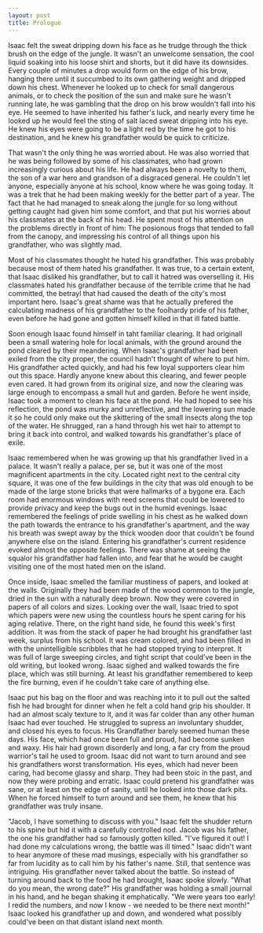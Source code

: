 ```yaml
---
layout: post
title: Prologue 
---
```

Isaac felt the sweat dripping down his face as he trudge through the thick brush on the edge of the jungle. It wasn't an unwelcome sensation, the cool liquid soaking into his loose shirt and shorts, but it did have its downsides. Every couple of minutes a drop would form on the edge of his brow, hanging there until it succumbed to its own gathering weight and dripped down his chest. Whenever he looked up to check for small dangerous animals, or to check the position of the sun and make sure he wasn't running late, he was gambling that the drop on his brow wouldn't fall into his eye. He seemed to have inherited his father's luck, and nearly every time he looked up he would feel the sting of salt laced sweat dripping into his eye. He knew his eyes were going to be a light red by the time he got to his destination, and he knew his grandfather would be quick to criticize.

That wasn't the only thing he was worried about. He was also worried that he was being followed by some of his classmates, who had grown increasingly curious about his life. He had always been a novelty to them, the son of a war hero and grandson of a disgraced general. He couldn't let anyone, especially anyone at his school, know where he was going today. It was a trek that he had been making weekly for the better part of a year. The fact that he had managed to sneak along the jungle for so long without getting caught had given him some comfort, and that put his worries about his classmates at the back of his head. He spent most of his attention on the problems directly in front of him: The posionous frogs that tended to fall from the canopy, and impressing his control of all things upon his grandfather, who was slightly mad. 

Most of his classmates thought he hated his grandfather. This was probably because most of them hated his grandfather. It was true, to a certain extent, that Isaac disliked his grandfather, but to call it hatred was overselling it. His classmates hated his grandfather because of the terrible crime that he had committed, the betrayl that had caused the death of the city's most important hero. Isaac's great shame was that he actually prefered the calculating madness of his grandfather to the foolhardy pride of his father, even before he had gone and gotten himself killed in that ill fated battle. 

Soon enough Isaac found himself in taht familiar clearing. It had originall been a small watering hole for local animals, with the ground around the pond cleared by their meandering. When Isaac's grandfather had been exiled from the city proper, the council hadn't thought of where to put him. His grandfather acted quickly, and had his few loyal supporters clear him out this space. Hardly anyone knew about this clearing, and fewer people even cared. It had grown from its original size, and now the clearing was large enough to encompass a small hut and garden. Before he went inside, Isaac took a moment to clean his face at the pond. He had hoped to see his reflection, the pond was murky and unreflective, and the lowering sun made it so he could only make out the skittering of the small insects along the top of the water. He shrugged, ran a hand through his wet hair to attempt to bring it back into control, and walked towards his grandfather's place of exile. 

Isaac remembered when he was growing up that his grandfather lived in a palace. It wasn't really a palace, per se, but it was one of the most magnificent apartments in the city. Located right next to the central city square, it was one of the few buildings in the city that was old enough to be made of the large stone bricks that were hallmarks of a bygone era. Each room had enormous windows with reed screens that could be lowered to provide privacy and keep the bugs out in the humid evenings. Isaac remembered the feelings of pride swelling in his chest as he walked down the path towards the entrance to his grandfather's apartment, and the way his breath was swept away by the thick wooden door that couldn't be found anywhere else on the island. Entering his grandfather's current residence evoked almost the opposite feelings. There was shame at seeing the squalor his grandfather had fallen into, and fear that he would be caught visiting one of the most hated men on the island. 

Once inside, Isaac smelled the familiar mustiness of papers, and looked at the walls. Originally they had been made of the wood common to the jungle, dried in the sun with a naturally deep brown. Now they were covered in papers of all colors and sizes. Looking over the wall, Isaac tried to spot which papers were new using the countless hours he spent caring for his aging relative. There, on the right hand side, he found this week's first addition. It was from the stack of paper he had brought his grandfather last week, surplus from his school. It was cream colored, and had been filled in with the unintelligible scribbles that he had stopped trying to interpret. It was full of large sweeping circles, and tight script that could've been in the old writing, but looked wrong. Isaac sighed and walked towards the fire place, which was still burning. At least his grandfather remembered to keep the fire burning, even if he couldn't take care of anything else. 

Isaac put his bag on the floor and was reaching into it to pull out the salted fish he had brought for dinner when he felt a cold hand grip his shoulder. It had an almost scaly texture to it, and it was far colder than any other human Isaac had ever touched. He struggled to supress an involuntary shudder, and closed his eyes to focus. His Grandfather barely seemed human these days. His face, which had once been full and proud, had become sunken and waxy. His hair had grown disorderly and long, a far cry from the proud warrior's tail he used to groom. Isaac did not want to turn around and see his grandfathers worst transformation. His eyes, which had never been caring, had become glassy and sharp. They had been stoic in the past, and now they were probing and erratic. Isaac could pretend his grandfather was sane, or at least on the edge of sanity, until he looked into those dark pits. When he forced himself to turn around and see them, he knew that his grandfather was truly insane. 

"Jacob, I have something to discuss with you." Isaac felt the shudder return to his spine but hid it with a carefully controlled nod. Jacob was his father, the one his grandfather had so famously gotten killed. "I've figured it out! I had done my calculations wrong, the battle was ill timed." Isaac didn't want to hear anymore of these mad musings, especially with his grandfather so far from lucidity as to call him by his father's name. Still, that sentence was intriguing. His grandfather never talked about the battle. So instead of turning around back to the food he had brought, Isaac spoke slowly. "What do you mean, the wrong date?" His grandfather was holding a small journal in his hand, and he began shaking it emphatically. "We were years too early! I redid the numbers, and now I know - we needed to be there next month!" Isaac looked his grandfather up and down, and wondered what possibly could've been on that distant island next month.
